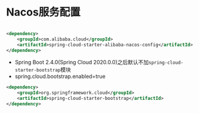 # Nacos服务配置



```xml

<dependency>
    <groupId>com.alibaba.cloud</groupId>
    <artifactId>spring-cloud-starter-alibaba-nacos-config</artifactId>
</dependency>

```

- Spring Boot 2.4.0(Spring Cloud 2020.0.0)之后默认不加`spring-cloud-starter-bootstrap`模块
- spring.cloud.bootstrap.enabled=true
```xml
<dependency>
    <groupId>org.springframework.cloud</groupId>
    <artifactId>spring-cloud-starter-bootstrap</artifactId>
</dependency>

```